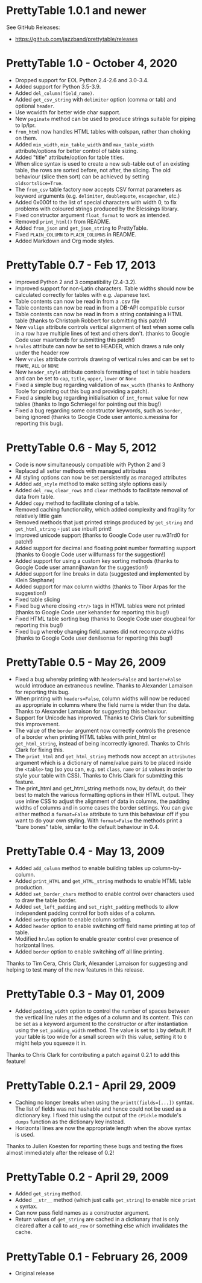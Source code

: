 # PrettyTable 1.0.1 and newer

See GitHub Releases:

- https://github.com/jazzband/prettytable/releases

# PrettyTable 1.0 - October 4, 2020

- Dropped support for EOL Python 2.4-2.6 and 3.0-3.4.
- Added support for Python 3.5-3.9.
- Added `del_column(field_name)`.
- Added `get_csv_string` with `delimiter` option (comma or tab) and optional `header`.
- Use wcwidth for better wide char support.
- New `paginate` method can be used to produce strings suitable for piping to lp/lpr.
- `from_html` now handles HTML tables with colspan, rather than choking on them.
- Added `min_width`, `min_table_width` and `max_table_width` attribute/options for
  better control of table sizing.
- Added "title" attribute/option for table titles.
- When slice syntax is used to create a new sub-table out of an existing table, the rows
  are sorted before, not after, the slicing. The old behaviour (slice then sort) can be
  achieved by setting `oldsortslice=True`.
- The `from_csv` table factory now accepts CSV format parameters as keyword arguments
  (e.g. `delimiter`, `doublequote`, `escapechar`, etc.)
- Added 0x000f to the list of special characters with width 0, to fix problems with
  coloured strings produced by the Blessings library.
- Fixed constructor argument `float_format` to work as intended.
- Removed `print_html()` from README.
- Added `from_json` and `get_json_string` to PrettyTable.
- Fixed `PLAIN_COLUMN` to `PLAIN_COLUMNS` in README.
- Added Markdown and Org mode styles.

# PrettyTable 0.7 - Feb 17, 2013

- Improved Python 2 and 3 compatibility (2.4-3.2).
- Improved support for non-Latin characters. Table widths should now be calculated
  correctly for tables with e.g. Japanese text.
- Table contents can now be read in from a .csv file
- Table contents can now be read in from a DB-API compatible cursor
- Table contents can now be read in from a string containing a HTML table (thanks to
  Christoph Robbert for submitting this patch!)
- New `valign` attribute controls vertical alignment of text when some cells in a row
  have multiple lines of text and others don't. (thanks to Google Code user maartendb
  for submitting this patch!)
- `hrules` attribute can now be set to HEADER, which draws a rule only under the header
  row
- New `vrules` attribute controls drawing of vertical rules and can be set to `FRAME`,
  `ALL` or `NONE`
- New `header_style` attribute controls formatting of text in table headers and can be
  set to `cap`, `title`, `upper`, `lower` or `None`
- Fixed a simple bug regarding validation of `max_width` (thanks to Anthony Toole for
  pointing out this bug and providing a patch).
- Fixed a simple bug regarding initialisation of `int_format` value for new tables
  (thanks to Ingo Schmiegel for pointing out this bug!)
- Fixed a bug regarding some constructor keywords, such as `border`, being ignored
  (thanks to Google Code user antonio.s.messina for reporting this bug).

# PrettyTable 0.6 - May 5, 2012

- Code is now simultaneously compatible with Python 2 and 3
- Replaced all setter methods with managed attributes
- All styling options can now be set persistently as managed attributes
- Added `add_style` method to make setting style options easily
- Added `del_row`, `clear_rows` and `clear` methods to facilitate removal of data from
  table.
- Added `copy` method to facilitate cloning of a table.
- Removed caching functionality, which added complexity and fragility for relatively
  little gain
- Removed methods that just printed strings produced by `get_string` and
  `get_html_string` - just use inbuilt print!
- Improved unicode support (thanks to Google Code user ru.w31rd0 for patch!)
- Added support for decimal and floating point number formatting support (thanks to
  Google Code user willfurnass for the suggestion!)
- Added support for using a custom key sorting methods (thanks to Google Code user
  amannijhawan for the suggestion!)
- Added support for line breaks in data (suggested and implemented by Klein Stephane)
- Added support for max column widths (thanks to Tibor Arpas for the suggestion!)
- Fixed table slicing
- Fixed bug where closing `<tr/>` tags in HTML tables were not printed (thanks to Google
  Code user kehander for reporting this bug!)
- Fixed HTML table sorting bug (thanks to Google Code user dougbeal for reporting this
  bug!)
- Fixed bug whereby changing field_names did not recompute widths (thanks to Google Code
  user denilsonsa for reporting this bug!)

# PrettyTable 0.5 - May 26, 2009

- Fixed a bug whereby printing with `headers=False` and `border=False` would introduce
  an extraneous newline. Thanks to Alexander Lamaison for reporting this bug.
- When printing with `headers=False`, column widths will now be reduced as appropriate
  in columns where the field name is wider than the data. Thanks to Alexander Lamaison
  for suggesting this behaviour.
- Support for Unicode has improved. Thanks to Chris Clark for submitting this
  improvement.
- The value of the `border` argument now correctly controls the presence of a border
  when printing HTML tables with print_html or `get_html_string`, instead of being
  incorrectly ignored. Thanks to Chris Clark for fixing this.
- The `print_html` and `get_html_string` methods now accept an `attributes` argument
  which is a dictionary of name/value pairs to be placed inside the `<table>` tag (so
  you can, e.g. set `class`, `name` or `id` values in order to style your table with
  CSS). Thanks to Chris Clark for submitting this feature.
- The print_html and get_html_string methods now, by default, do their best to match the
  various formatting options in their HTML output. They use inline CSS to adjust the
  alignment of data in columns, the padding widths of columns and in some cases the
  border settings. You can give either method a `format=False` attribute to turn this
  behaviour off if you want to do your own styling. With `format=False` the methods
  print a "bare bones" table, similar to the default behaviour in 0.4.

# PrettyTable 0.4 - May 13, 2009

- Added `add_column` method to enable building tables up column-by-column.
- Added `print_HTML` and `get_HTML_string` methods to enable HTML table production.
- Added `set_border_chars` method to enable control over characters used to draw the
  table border.
- Added `set_left_padding` and `set_right_padding` methods to allow independent padding
  control for both sides of a column.
- Added `sortby` option to enable column sorting.
- Added `header` option to enable switching off field name printing at top of table.
- Modified `hrules` option to enable greater control over presence of horizontal lines.
- Added `border` option to enable switching off all line printing.

Thanks to Tim Cera, Chris Clark, Alexander Lamaison for suggesting and helping to test
many of the new features in this release.

# PrettyTable 0.3 - May 01, 2009

- Added `padding_width` option to control the number of spaces between the vertical line
  rules at the edges of a column and its content. This can be set as a keyword argument
  to the constructor or after instantiation using the `set_padding_width` method. The
  value is set to `1` by default. If your table is too wide for a small screen with this
  value, setting it to `0` might help you squeeze it in.

Thanks to Chris Clark for contributing a patch against 0.2.1 to add this feature!

# PrettyTable 0.2.1 - April 29, 2009

- Caching no longer breaks when using the `printt(fields=[...])` syntax. The list of
  fields was not hashable and hence could not be used as a dictionary key. I fixed this
  using the output of the `cPickle` module's `dumps` function as the dictionary key
  instead.
- Horizontal lines are now the appropriate length when the above syntax is used.

Thanks to Julien Koesten for reporting these bugs and testing the fixes almost
immediately after the release of 0.2!

# PrettyTable 0.2 - April 29, 2009

- Added `get_string` method.
- Added `__str__` method (which just calls `get_string`) to enable nice `print x`
  syntax.
- Can now pass field names as a constructor argument.
- Return values of `get_string` are cached in a dictionary that is only cleared after a
  call to `add_row` or something else which invalidates the cache.

# PrettyTable 0.1 - February 26, 2009

- Original release
